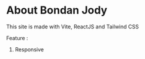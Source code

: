 # About Bondan Jody

This site is made with Vite, ReactJS and Tailwind CSS

Feature :

1. Responsive
